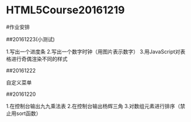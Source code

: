 # HTML5Course20161219

#作业安排

##20161223(小测试)

1.写出一个进度条
2.写出一个数字时钟（用图片表示数字）
3.用JavaScript对表格进行奇偶渲染不同的样式

##20161222

自定义菜单

##20161220

1.在控制台输出九九乘法表
2.在控制台输出杨辉三角
3.对数组元素进行排序（禁止用sort函数）

